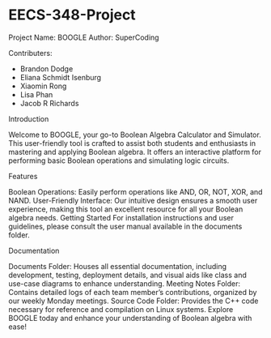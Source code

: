 # EECS-348-Project

Project Name: BOOGLE
Author: SuperCoding

Contributers:
 * Brandon Dodge
 * Eliana Schmidt Isenburg
 * Xiaomin Rong
 * Lisa Phan
 * Jacob R Richards

Introduction

Welcome to BOOGLE, your go-to Boolean Algebra Calculator and Simulator. This user-friendly tool is crafted to assist both students and enthusiasts in mastering and applying Boolean algebra. It offers an interactive platform for performing basic Boolean operations and simulating logic circuits.

Features

Boolean Operations: Easily perform operations like AND, OR, NOT, XOR, and NAND.
User-Friendly Interface: Our intuitive design ensures a smooth user experience, making this tool an excellent resource for all your Boolean algebra needs.
Getting Started
For installation instructions and user guidelines, please consult the user manual available in the documents folder.

Documentation

Documents Folder: Houses all essential documentation, including development, testing, deployment details, and visual aids like class and use-case diagrams to enhance understanding.
Meeting Notes Folder: Contains detailed logs of each team member’s contributions, organized by our weekly Monday meetings.
Source Code Folder: Provides the C++ code necessary for reference and compilation on Linux systems.
Explore BOOGLE today and enhance your understanding of Boolean algebra with ease!
